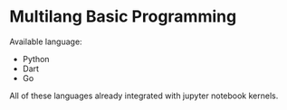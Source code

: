# Multilang Basic Programming

Available language:

- Python
- Dart
- Go

All of these languages already integrated with jupyter notebook kernels.